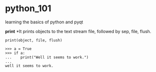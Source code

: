 # python_101
learning the basics of python and pyqt

**print**
*It prints objects to the text stream file, followed by sep, file, flush.
```
print(object, file, flush)

>>> a = True
>>> if a:
...    print("Well it seems to work.")
...
well it seems to work.
```

